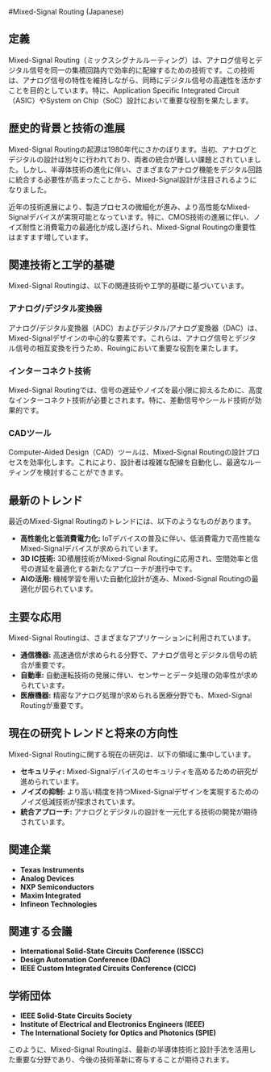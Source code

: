#Mixed-Signal Routing (Japanese)

## 定義
Mixed-Signal Routing（ミックスシグナルルーティング）は、アナログ信号とデジタル信号を同一の集積回路内で効率的に配線するための技術です。この技術は、アナログ信号の特性を維持しながら、同時にデジタル信号の高速性を活かすことを目的としています。特に、Application Specific Integrated Circuit（ASIC）やSystem on Chip（SoC）設計において重要な役割を果たします。

## 歴史的背景と技術の進展
Mixed-Signal Routingの起源は1980年代にさかのぼります。当初、アナログとデジタルの設計は別々に行われており、両者の統合が難しい課題とされていました。しかし、半導体技術の進化に伴い、さまざまなアナログ機能をデジタル回路に統合する必要性が高まったことから、Mixed-Signal設計が注目されるようになりました。

近年の技術進展により、製造プロセスの微細化が進み、より高性能なMixed-Signalデバイスが実現可能となっています。特に、CMOS技術の進展に伴い、ノイズ耐性と消費電力の最適化が成し遂げられ、Mixed-Signal Routingの重要性はますます増しています。

## 関連技術と工学的基礎
Mixed-Signal Routingは、以下の関連技術や工学的基礎に基づいています。

### アナログ/デジタル変換器
アナログ/デジタル変換器（ADC）およびデジタル/アナログ変換器（DAC）は、Mixed-Signalデザインの中心的な要素です。これらは、アナログ信号とデジタル信号の相互変換を行うため、Rouingにおいて重要な役割を果たします。

### インターコネクト技術
Mixed-Signal Routingでは、信号の遅延やノイズを最小限に抑えるために、高度なインターコネクト技術が必要とされます。特に、差動信号やシールド技術が効果的です。

### CADツール
Computer-Aided Design（CAD）ツールは、Mixed-Signal Routingの設計プロセスを効率化します。これにより、設計者は複雑な配線を自動化し、最適なルーティングを検討することができます。

## 最新のトレンド
最近のMixed-Signal Routingのトレンドには、以下のようなものがあります。

- **高性能化と低消費電力化:** IoTデバイスの普及に伴い、低消費電力で高性能なMixed-Signalデバイスが求められています。
- **3D IC技術:** 3D積層技術がMixed-Signal Routingに応用され、空間効率と信号の遅延を最適化する新たなアプローチが進行中です。
- **AIの活用:** 機械学習を用いた自動化設計が進み、Mixed-Signal Routingの最適化が図られています。

## 主要な応用
Mixed-Signal Routingは、さまざまなアプリケーションに利用されています。

- **通信機器:** 高速通信が求められる分野で、アナログ信号とデジタル信号の統合が重要です。
- **自動車:** 自動運転技術の発展に伴い、センサーとデータ処理の効率性が求められています。
- **医療機器:** 精密なアナログ処理が求められる医療分野でも、Mixed-Signal Routingが重要です。

## 現在の研究トレンドと将来の方向性
Mixed-Signal Routingに関する現在の研究は、以下の領域に集中しています。

- **セキュリティ:** Mixed-Signalデバイスのセキュリティを高めるための研究が進められています。
- **ノイズの抑制:** より高い精度を持つMixed-Signalデザインを実現するためのノイズ低減技術が探求されています。
- **統合アプローチ:** アナログとデジタルの設計を一元化する技術の開発が期待されています。

## 関連企業
- **Texas Instruments**
- **Analog Devices**
- **NXP Semiconductors**
- **Maxim Integrated**
- **Infineon Technologies**

## 関連する会議
- **International Solid-State Circuits Conference (ISSCC)**
- **Design Automation Conference (DAC)**
- **IEEE Custom Integrated Circuits Conference (CICC)**

## 学術団体
- **IEEE Solid-State Circuits Society**
- **Institute of Electrical and Electronics Engineers (IEEE)**
- **The International Society for Optics and Photonics (SPIE)**

このように、Mixed-Signal Routingは、最新の半導体技術と設計手法を活用した重要な分野であり、今後の技術革新に寄与することが期待されます。